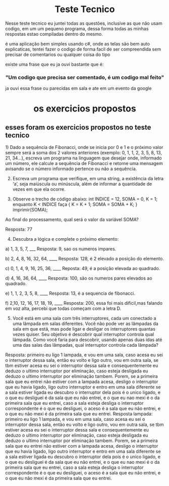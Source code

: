 <h1 align = "center"> Teste Tecnico </h1>
<p>Nesse teste tecnico eu juntei todas as questões, inclusive as que não usam codigo, em um um pequeno programa, dessa forma todas as minhas respostas estao compiladas dentro do mesmo.</p>
<p>é uma aplicação bem simples usando c#, onde as telas são bem auto explicaticas, tentei fazer o codigo de forma facil de ser compreendida sem precisar de comentarios ou qualquer coisa do tipo</p>
<p>existe uma frase que eu ja ouvi bastante que é: </p>
<h3 align = "center"> "Um codigo que precisa ser comentado, é um codigo mal feito"</h3>
<p>ja ouvi essa frase ou parecidas em sala e ate em um evento da google</p>
<p></p>
<p></p>
<p></p>
<p></p>
<h1 align = "center">os exercicios propostos</h1>
<h2 align = "left">esses foram os exercicios propostos no teste tecnico</h2>
<p></p>
1) Dado a sequência de Fibonacci, onde se inicia por 0 e 1 e o próximo valor sempre será a soma dos 2 valores anteriores (exemplo: 0, 1, 1, 2, 3, 5, 8, 13, 21, 34...), escreva um programa na linguagem que desejar onde, informado um número, ele calcule a sequência de Fibonacci e retorne uma mensagem avisando se o número informado pertence ou não a sequência. 

2) Escreva um programa que verifique, em uma string, a existência da letra ‘a’, seja maiúscula ou minúscula, além de informar a quantidade de vezes em que ela ocorre. 

3) Observe o trecho de código abaixo: int INDICE = 12, SOMA = 0, K = 1; enquanto K < INDICE faça { K = K + 1; SOMA = SOMA + K; } imprimir(SOMA); 

Ao final do processamento, qual será o valor da variável SOMA? 

Resposta: 77

4) Descubra a lógica e complete o próximo elemento:
   
a) 1, 3, 5, 7, ___ Resposta: 9, sao os numeros impares.

b) 2, 4, 8, 16, 32, 64, ____ Resposta: 128, é 2 elevado a posição do elemento.

c) 0, 1, 4, 9, 16, 25, 36, ____ Reposta: 49, é a posição elevada ao quadrado.

d) 4, 16, 36, 64, ____ Resposta: 100, são os numeros pares elevados ao quadrado.

e) 1, 1, 2, 3, 5, 8, ____ Resposta: 13, é a sequencia de fibonacci.

f) 2,10, 12, 16, 17, 18, 19, ____ Resposta: 200, essa foi mais dificil,mas falando em voz alta, percebi que todas começam com a letra D. 



5) Você está em uma sala com três interruptores, cada um conectado a uma lâmpada em salas diferentes. Você não pode ver as lâmpadas da sala em que está, mas pode ligar e desligar os interruptores quantas vezes quiser. Seu objetivo é descobrir qual interruptor controla qual lâmpada. Como você faria para descobrir, usando apenas duas idas até uma das salas das lâmpadas, qual interruptor controla cada lâmpada?   

Resposta: primeiro eu ligo 1 lampada, e vou em uma sala, caso acesa eu sei o interruptor dessa sala, então eu volto e ligo outro, vou em outra sala, se tbm estiver acesa eu sei o interruptor dessa sala e consequentemente eu deduzo o ultimo interruptor por eliminação, caso esteja desligada eu deduzo o ultimo interruptor por eliminação tambem. Porem, se a primeira sala que eu entrei não estiver com a lampada acesa, desligo o interruptor que eu havia ligado, ligo outro interruptor e entro em uma sala diferente se a sala estiver ligada eu descubro o interruptor dela pois é o unico ligado, e o que eu desliguei é da sala que eu não entrei, e o que eu nao mexi é o da primeira sala que eu entrei, caso a sala esteja desliga o interruptor correspondente é o que eu desliguei, o aceso é a sala que eu não entrei, e o que eu não mexi é da primeira sala que eu entrei.
Resposta lampada: primeiro eu ligo 1 lampada, e vou em uma sala, caso acesa eu sei o interruptor dessa sala, então eu volto e ligo outro, vou em outra sala, se tbm estiver acesa eu sei o interruptor dessa sala e consequentemente eu deduzo o ultimo interruptor por eliminação, caso esteja desligada eu deduzo o ultimo interruptor por eliminação tambem. Porem, se a primeira sala que eu entrei não estiver com a lampada acesa, desligo o interruptor que eu havia ligado, ligo outro interruptor e entro em uma sala diferente se a sala estiver ligada eu descubro o interruptor dela pois é o unico ligado, e o que eu desliguei é da sala que eu não entrei, e o que eu nao mexi é o da primeira sala que eu entrei, caso a sala esteja desliga o interruptor correspondente é o que eu desliguei, o aceso é a sala que eu não entrei, e o que eu não mexi é da primeira sala que eu entrei.
<img scr ="https://prnt.sc/MKEpPNAIc6B7"/>
